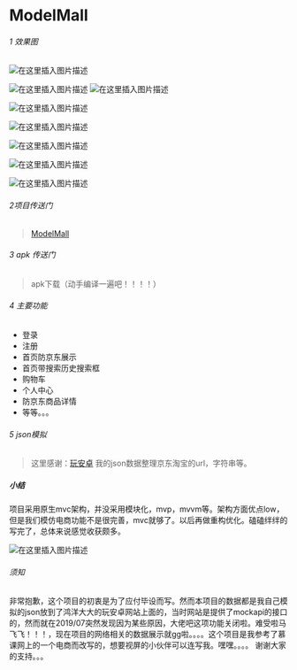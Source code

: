 

# ModelMall

###### 1 效果图
![在这里插入图片描述](https://img-blog.csdnimg.cn/20190326205838210.png?x-oss-process=image/watermark,type_ZmFuZ3poZW5naGVpdGk,shadow_10,text_aHR0cHM6Ly9ibG9nLmNzZG4ubmV0L3FxXzM4MzUwNjM1,size_16,color_FFFFFF,t_70)



![在这里插入图片描述](https://img-blog.csdnimg.cn/20190326205859254.png?x-oss-process=image/watermark,type_ZmFuZ3poZW5naGVpdGk,shadow_10,text_aHR0cHM6Ly9ibG9nLmNzZG4ubmV0L3FxXzM4MzUwNjM1,size_16,color_FFFFFF,t_70)
![在这里插入图片描述](https://img-blog.csdnimg.cn/20190326203302667.png?x-oss-process=image/watermark,type_ZmFuZ3poZW5naGVpdGk,shadow_10,text_aHR0cHM6Ly9ibG9nLmNzZG4ubmV0L3FxXzM4MzUwNjM1,size_16,color_FFFFFF,t_70)

![在这里插入图片描述](https://img-blog.csdnimg.cn/20190326203320958.png?x-oss-process=image/watermark,type_ZmFuZ3poZW5naGVpdGk,shadow_10,text_aHR0cHM6Ly9ibG9nLmNzZG4ubmV0L3FxXzM4MzUwNjM1,size_16,color_FFFFFF,t_70)

![在这里插入图片描述](https://img-blog.csdnimg.cn/20190326203344933.png?x-oss-process=image/watermark,type_ZmFuZ3poZW5naGVpdGk,shadow_10,text_aHR0cHM6Ly9ibG9nLmNzZG4ubmV0L3FxXzM4MzUwNjM1,size_16,color_FFFFFF,t_70)

![在这里插入图片描述](https://img-blog.csdnimg.cn/20190326203424737.png?x-oss-process=image/watermark,type_ZmFuZ3poZW5naGVpdGk,shadow_10,text_aHR0cHM6Ly9ibG9nLmNzZG4ubmV0L3FxXzM4MzUwNjM1,size_16,color_FFFFFF,t_70)

![在这里插入图片描述](https://img-blog.csdnimg.cn/20190326203433920.png?x-oss-process=image/watermark,type_ZmFuZ3poZW5naGVpdGk,shadow_10,text_aHR0cHM6Ly9ibG9nLmNzZG4ubmV0L3FxXzM4MzUwNjM1,size_16,color_FFFFFF,t_70)

![在这里插入图片描述](https://img-blog.csdnimg.cn/20190326204752485.gif)

###### 2项目传送门
> [ModelMall](https://github.com/sunnnydaydev/ModelMall)

###### 3 apk 传送门
> apk下载（动手编译一遍吧！！！！）

###### 4 主要功能
 - 登录 
 - 注册 
 - 首页防京东展示 
 - 首页带搜索历史搜索框 
 - 购物车
 - 个人中心
 - 防京东商品详情
 - 等等。。。
 
 ###### 5 json模拟

>这里感谢：[玩安卓](https://www.wanandroid.com/index) 我的json数据整理京东淘宝的url，字符串等。

##### 小结
项目采用原生mvc架构，并没采用模块化，mvp，mvvm等。架构方面优点low，但是我们模仿电商功能不是很完善，mvc就够了。以后再做重构优化。磕磕绊绊的写完了，总体来说感觉收获颇多。



![在这里插入图片描述](https://img-blog.csdnimg.cn/20190326210819796.png?x-oss-process=image/watermark,type_ZmFuZ3poZW5naGVpdGk,shadow_10,text_aHR0cHM6Ly9ibG9nLmNzZG4ubmV0L3FxXzM4MzUwNjM1,size_16,color_FFFFFF,t_70)


###### 须知

 非常抱歉，这个项目的初衷是为了应付毕设而写。然而本项目的数据都是我自己模拟的json放到了鸿洋大大的玩安卓网站上面的，当时网站是提供了mockapi的接口的，然而就在2019/07突然发现因为某些原因，大佬吧这项功能关闭啦。难受啦马飞飞！！！，现在项目的网络相关的数据展示就gg啦。。。。这个项目是我参考了慕课网上的一个电商而改写的，想要视屏的小伙伴可以连写我。嘿嘿。。。。 谢谢大家的支持。。。


